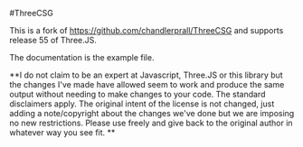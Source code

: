 #ThreeCSG

This is a fork of <https://github.com/chandlerprall/ThreeCSG> and supports release 55 of Three.JS.  

The documentation is the example file.

**I do not claim to be an expert at Javascript, Three.JS or this library but the changes I've made have allowed seem to work and produce the same output without needing to make changes to your code.  The standard disclaimers apply.  The original intent of the license is not changed, just adding a note/copyright about the changes we've done but we are imposing no new restrictions.  Please use freely and give back to the original author in whatever way you see fit. **
